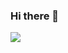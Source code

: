 ### Hi there 👋

![](https://github-readme-stats.vercel.app/api?username=SophieDeWolf&count_private=true&show_icons=true&theme=codeSTACKr)
<!--
**SophieDeWolf/SophieDeWolf** is a ✨ _special_ ✨ repository because its `README.md` (this file) appears on your GitHub profile.

Here are some ideas to get you started:

- 🔭 I’m currently working on ...
- 🌱 I’m currently learning ...
- 👯 I’m looking to collaborate on ...
- 🤔 I’m looking for help with ...
- 💬 Ask me about ...
- 📫 How to reach me: ...
- 😄 Pronouns: ...
- ⚡ Fun fact: ...
-->
